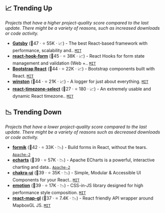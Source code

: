 ## 📈 Trending Up

_Projects that have a higher project-quality score compared to the last update. There might be a variety of reasons, such as increased downloads or code activity._

- <b><a href="https://github.com/gatsbyjs/gatsby">Gatsby</a></b> (🥈47 ·  ⭐ 55K · 📈) - The best React-based framework with performance, scalability and.. <code><a href="http://bit.ly/34MBwT8">MIT</a></code>
- <b><a href="https://github.com/react-hook-form/react-hook-form">react-hook-form</a></b> (🥇45 ·  ⭐ 38K · 📈) - React Hooks for form state management and validation (Web +.. <code><a href="http://bit.ly/34MBwT8">MIT</a></code>
- <b><a href="https://github.com/react-bootstrap/react-bootstrap">Bootstrap React</a></b> (🥇44 ·  ⭐ 22K · 📈) - Bootstrap components built with React. <code><a href="http://bit.ly/34MBwT8">MIT</a></code> <code><img src="https://getbootstrap.com/docs/5.0/assets/img/favicons/favicon-32x32.png" style="display:inline;" width="13" height="13"></code>
- <b><a href="https://github.com/winstonjs/winston">winston</a></b> (🥉44 ·  ⭐ 21K · 📈) - A logger for just about everything. <code><a href="http://bit.ly/34MBwT8">MIT</a></code>
- <b><a href="https://github.com/ndom91/react-timezone-select">react-timezone-select</a></b> (🥉27 ·  ⭐ 180 · 📈) - An extremely usable and dynamic React timezone.. <code><a href="http://bit.ly/34MBwT8">MIT</a></code>

## 📉 Trending Down

_Projects that have a lower project-quality score compared to the last update. There might be a variety of reasons such as decreased downloads or code activity._

- <b><a href="https://github.com/jaredpalmer/formik">formik</a></b> (🥈42 ·  ⭐ 33K · 📉) - Build forms in React, without the tears. <code><a href="http://bit.ly/3nYMfla">Apache-2</a></code>
- <b><a href="https://github.com/apache/echarts">echarts</a></b> (🥈39 ·  ⭐ 57K · 📉) - Apache ECharts is a powerful, interactive charting and data.. <code><a href="http://bit.ly/3nYMfla">Apache-2</a></code>
- <b><a href="https://github.com/chakra-ui/chakra-ui">chakra-ui</a></b> (🥈39 ·  ⭐ 35K · 📉) - Simple, Modular & Accessible UI Components for your React.. <code><a href="http://bit.ly/34MBwT8">MIT</a></code>
- <b><a href="https://github.com/emotion-js/emotion">emotion</a></b> (🥈39 ·  ⭐ 17K · 📉) - CSS-in-JS library designed for high performance style composition. <code><a href="http://bit.ly/34MBwT8">MIT</a></code>
- <b><a href="https://github.com/visgl/react-map-gl">react-map-gl</a></b> (🥈37 ·  ⭐ 7.4K · 📉) - React friendly API wrapper around MapboxGL JS. <code><a href="http://bit.ly/34MBwT8">MIT</a></code>

